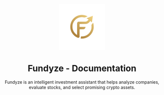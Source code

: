<div align="center">
    <img src="./assets/logo_transparent.png" alt="Fundyze's logo" width="150" height="150">
    <h1 align="center">Fundyze - Documentation</h1>
    <p align="center">
        Fundyze is an intelligent investment assistant that helps analyze companies, evaluate stocks, and select promising crypto assets.
    </p>
</div>